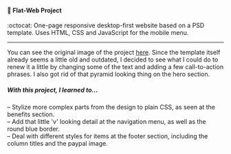 ####  :pencil:  Flat-Web Project

:octocat: One-page responsive desktop-first website based on a PSD template. Uses HTML, CSS and JavaScript for the mobile menu.   
***
You can see the original image of the project [here](http://s11.postimg.org/5p74mbqpf/flat_web.png). Since the template itself already seems a little old and outdated, I decided to see what I could do to renew it a little by changing some of the text and adding a few call-to-action phrases. I also got rid of that pyramid looking thing on the hero section.   
##### With this project, I learned to...   
– Stylize more complex parts from the design to plain CSS, as seen at the benefits section.  
– Add that little 'v' looking detail at the navigation menu, as well as the round blue border.   
– Deal with different styles for items at the footer section, including the column titles and the paypal image.
